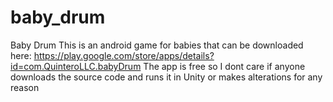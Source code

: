 # baby_drum
Baby Drum
This is an android game for babies that can be downloaded here: https://play.google.com/store/apps/details?id=com.QuinteroLLC.babyDrum
The app is free so I dont care if anyone downloads the source code and runs it in Unity or makes alterations for any reason 
